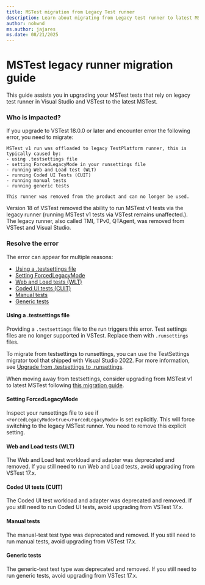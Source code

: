 ```yaml
---
title: MSTest migration from Legacy Test runner
description: Learn about migrating from Legacy test runner to latest MSTest.
author: nohwnd
ms.author: jajares
ms.date: 08/21/2025
---
```


# MSTest legacy runner migration guide

This guide assists you in upgrading your MSTest tests that rely on legacy test runner in Visual Studio and VSTest to the latest MSTest.

### Who is impacted?

If you upgrade to VSTest 18.0.0 or later and encounter error the following error, you need to migrate:

```plaintext
MSTest v1 run was offloaded to legacy TestPlatform runner, this is typically caused by:
- using .testsettings file
- setting ForcedLegacyMode in your runsettings file
- running Web and Load test (WLT)
- running Coded UI Tests (CUIT)
- running manual tests
- running generic tests

This runner was removed from the product and can no longer be used. 
```

Version 18 of VSTest removed the ability to run MSTest v1 tests via the legacy runner (running MSTest v1 tests via VSTest remains unaffected.). The legacy runner, also called TMI, TPv0, QTAgent, was removed from VSTest and Visual Studio.

### Resolve the error

The error can appear for multiple reasons:

- [Using a .testsettings file](#using-a-testsettings-file)
- [Setting ForcedLegacyMode](#setting-forcedlegacymode)
- [Web and Load tests (WLT)](web-and-load-tests-wlt)
- [Coded UI tests (CUIT)](#coded-ui-tests-cuit)
- [Manual tests](#manual-tests)
- [Generic tests](#generic-tests)

#### Using a .testsettings file

Providing a `.testsettings` file to the run triggers this error. Test settings files are no longer supported in VSTest. Replace them with `.runsettings` files.

To migrate from testsettings to runsettings, you can use the TestSettings migrator tool that shipped with Visual Studio 2022. For more information, see [Upgrade from .testsettings to .runsettings](/visualstudio/test/migrate-testsettings-to-runsettings).

When moving away from testsettings, consider upgrading from MSTest v1 to latest MSTest following [this migration guide](unit-testing-mstest-migration-from-v1-to-v3.md).

#### Setting ForcedLegacyMode

Inspect your runsettings file to see if `<ForcedLegacyMode>true</ForcedLegacyMode>` is set explicitly. This will force switching to the legacy MSTest runner. You need to remove this explicit setting.

#### Web and Load tests (WLT)

The Web and Load test workload and adapter was deprecated and removed. If you still need to run Web and Load tests, avoid upgrading from VSTest 17.x.

#### Coded UI tests (CUIT)

The Coded UI test workload and adapter was deprecated and removed. If you still need to run Coded UI tests, avoid upgrading from VSTest 17.x.

#### Manual tests

The manual-test test type was deprecated and removed. If you still need to run manual tests, avoid upgrading from VSTest 17.x.

#### Generic tests

The generic-test test type was deprecated and removed. If you still need to run generic tests, avoid upgrading from VSTest 17.x.
